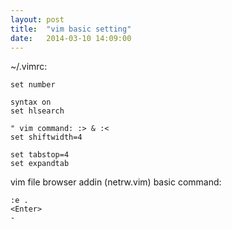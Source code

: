 ```yaml
---
layout: post
title:  "vim basic setting"
date:   2014-03-10 14:09:00
---
```

~/.vimrc:

    set number

    syntax on
    set hlsearch

    " vim command: :> & :<
    set shiftwidth=4

    set tabstop=4
    set expandtab

vim file browser addin (netrw.vim) basic command:

    :e .
    <Enter>
    -
